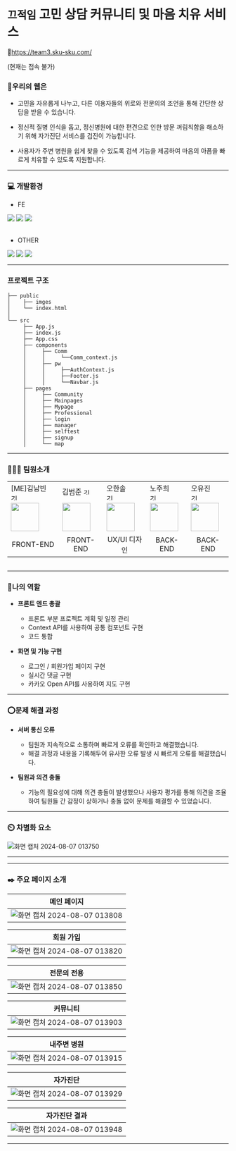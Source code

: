 # `끄적임` 고민 상담 커뮤니티 및 마음 치유 서비스

🔗https://team3.sku-sku.com/

(현재는 접속 불가)

### 🔗우리의 웹은

- 고민을 자유롭게 나누고, 다른 이용자들의 위로와 전문의의 조언을 통해 간단한 상담을 받을 수 있습니다.

- 정신적 질병 인식을 돕고, 정신병원에 대한 편견으로 인한 방문 꺼림칙함을 해소하기 위해 자가진단 서비스를 검진이 가능합니다.

- 사용자가 주변 병원을 쉽게 찾을 수 있도록 검색 기능을 제공하여 마음의 아픔을 빠르게 치유할 수 있도록 지원합니다.
<hr>

### 💻 개발환경

- FE
<div>
<img src="https://img.shields.io/badge/JavaScript-F7DF1E?style=for-the-badge&logo=javascript&logoColor=black">
<img src="https://img.shields.io/badge/CSS3-1572B6?style=for-the-badge&logo=css3&logoColor=white">
<img src="https://img.shields.io/badge/React-20232A?style=for-the-badge&logo=react&logoColor=61DAFB"></div>
<br>

- OTHER
<div>
<img src="https://img.shields.io/badge/Amazon_AWS-FF9900?style=for-the-badge&logo=amazonaws&logoColor=white">
<img src="https://img.shields.io/badge/Figma-F24E1E?style=for-the-badge&logo=figma&logoColor=white">
<img src="https://img.shields.io/badge/GitHub-100000?style=for-the-badge&logo=github&logoColor=white">
</div>

<hr>

### 프로젝트 구조

```
├── public
│    ├── imges
│    └── index.html
│
└── src
     ├── App.js
     ├── index.js
     ├── App.css
     ├── components
     │     ├── Comm
     │     │     └──Comm_context.js
     │     ├── pw
     │     │     ├──AuthContext.js
     │     │     ├──Footer.js
     │     │     └──Navbar.js
     ├── pages
     │     ├── Community
     │     ├── Mainpages
     │     ├── Mypage
     │     ├── Professional
     │     ├── login
     │     ├── manager
     │     ├── selftest
     │     ├── signup
     │     └── map
```

---

### 👨🏼‍💻 팀원소개

<div style="text-align: center;">
    <table style="margin: auto;">
        <tr>
            <td>[ME]김남빈 <a href="https://github.com/kimnambin"> <img style="width: 16px; height: 16px; margin-right: 20px;" alt="깃허브" src="https://cdn-icons-png.flaticon.com/512/25/25231.png"></a></td>
            <td>김범준 <a href="https://github.com/beom-jun"> <img style="width: 16px; height: 16px; margin-right: 20px;" alt="깃허브" src="https://cdn-icons-png.flaticon.com/512/25/25231.png"></a></td>
            <td>오한솔 <a href="https://github.com/ohansoln"> <img style="width: 16px; height: 16px; margin-right: 20px;" alt="깃허브" src="https://cdn-icons-png.flaticon.com/512/25/25231.png"></a></td>
            <td>노주희 <a href="https://github.com/JuheeNoh1237"> <img style="width: 16px; height: 16px; margin-right: 20px;" alt="깃허브" src="https://cdn-icons-png.flaticon.com/512/25/25231.png"></a></td>
            <td>오유진 <a href="https://github.com/5u0612"> <img style="width: 16px; height: 16px; margin-right: 20px;" alt="깃허브" src="https://cdn-icons-png.flaticon.com/512/25/25231.png"></a></td>
        </tr>
        <tr>
            <td><img style="width: 64px; height: 64px;" src="https://github.com/user-attachments/assets/b3e6f96e-8083-4ddf-a718-519c65468a97"></td>
            <td><img style="width: 64px; height: 64px;" src="https://github.com/user-attachments/assets/c3169e1c-ae98-4cd3-9502-8ca312368648"></td>
            <td><img style="width: 64px; height: 64px;" src="https://github.com/user-attachments/assets/c5f7c430-bd4f-46e2-93a8-9113c1c5d0fe"></td>
            <td><img style="width: 64px; height: 64px;" src="https://github.com/user-attachments/assets/188ed091-b883-4a19-93e6-0521ff48d567"></td>
            <td><img style="width: 64px; height: 64px;" src="https://github.com/user-attachments/assets/06175ad7-1bd9-4e70-b4a0-3fd2cda871fe"></td>
        </tr>
        <tr>
            <td style="text-align: center;">FRONT-END</td>
            <td style="text-align: center;">FRONT-END</td>
            <td style="text-align: center;">UX/UI 디자인</td>
            <td style="text-align: center;">BACK-END</td>
            <td style="text-align: center;">BACK-END</td>
        </tr>
    </table>
</div>

<br>

---

### 🤚나의 역할

- **프론트 엔드 총괄**

  - 프론트 부분 프로젝트 계획 및 일정 관리
  - Context API를 사용하여 공통 컴포넌트 구현
  - 코드 통합

- **화면 및 기능 구현**

  - 로그인 / 회원가입 페이지 구현
  - 실시간 댓글 구현
  - 카카오 Open API를 사용하여 지도 구현

---

### ⭕문제 해결 과정

- **서버 통신 오류**

  - 팀원과 지속적으로 소통하며 빠르게 오류를 확인하고 해결했습니다.
  - 해결 과정과 내용을 기록해두어 유사한 오류 발생 시 빠르게 오류를 해결했습니다.

- **팀원과 의견 충돌**

  - 기능의 필요성에 대해 의견 충돌이 발생했으나
    사용자 평가를 통해 의견을 조율하여 팀원들 간 감정이 상하거나 충돌 없이 문제를 해결할 수 있었습니다.

---

### ⏲️ 차별화 요소

![화면 캡처 2024-08-07 013750](https://github.com/user-attachments/assets/9d918c72-eeae-434f-a8eb-82cf71065bc4)

<hr>

<hr>

### ✒️ 주요 페이지 소개

|                                                   메인 페이지                                                   |
| :-------------------------------------------------------------------------------------------------------------: |
| ![화면 캡처 2024-08-07 013808](https://github.com/user-attachments/assets/b0317d67-7e00-40f7-b580-ef63953fd6a0) |

|                                                    회원 가입                                                    |
| :-------------------------------------------------------------------------------------------------------------: |
| ![화면 캡처 2024-08-07 013820](https://github.com/user-attachments/assets/f55df35c-f4a1-48ad-b2ea-594e2af5a2bb) |

|                                                   전문의 전용                                                   |
| :-------------------------------------------------------------------------------------------------------------: |
| ![화면 캡처 2024-08-07 013850](https://github.com/user-attachments/assets/8b463336-95aa-491b-adba-3c60181a095d) |

|                                                    커뮤니티                                                     |
| :-------------------------------------------------------------------------------------------------------------: |
| ![화면 캡처 2024-08-07 013903](https://github.com/user-attachments/assets/86c37e6f-8da8-4bec-b9a5-92dd9dc40f19) |

|                                                   내주변 병원                                                   |
| :-------------------------------------------------------------------------------------------------------------: |
| ![화면 캡처 2024-08-07 013915](https://github.com/user-attachments/assets/c27045f3-cfd7-4033-9fd5-0179fe56ce8a) |

|                                                    자가진단                                                     |
| :-------------------------------------------------------------------------------------------------------------: |
| ![화면 캡처 2024-08-07 013929](https://github.com/user-attachments/assets/d3796a38-6918-45a0-af61-d66d48188561) |

|                                                  자가진단 결과                                                  |
| :-------------------------------------------------------------------------------------------------------------: |
| ![화면 캡처 2024-08-07 013948](https://github.com/user-attachments/assets/c2fd5f46-73d7-4c3d-82b7-415bdc646cfa) |

<hr>
